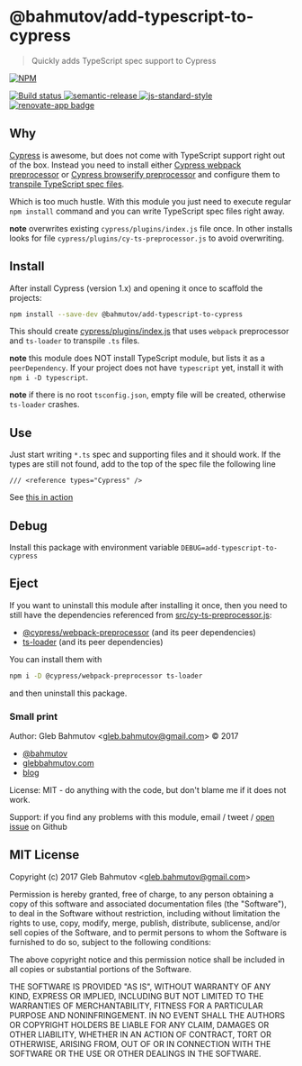 # @bahmutov/add-typescript-to-cypress

> Quickly adds TypeScript spec support to Cypress

[![NPM][npm-icon] ][npm-url]

[![Build status][ci-image] ][ci-url]
[![semantic-release][semantic-image] ][semantic-url]
[![js-standard-style][standard-image]][standard-url]
[![renovate-app badge][renovate-badge]][renovate-app]

## Why

[Cypress](https://www.cypress.io/) is awesome, but does not come with TypeScript support right out of the box. Instead you need to install either [Cypress webpack preprocessor](https://github.com/cypress-io/cypress-webpack-preprocessor) or [Cypress browserify preprocessor](https://github.com/cypress-io/cypress-browserify-preprocessor) and configure them to [transpile TypeScript spec files](https://github.com/cypress-io/cypress-example-recipes/tree/master/examples/preprocessors__typescript-webpack).

Which is too much hustle. With this module you just need to execute regular `npm install` command and you can write TypeScript spec files right away.

**note** overwrites existing `cypress/plugins/index.js` file once. In other installs looks for file `cypress/plugins/cy-ts-preprocessor.js` to avoid overwriting.

## Install

After install Cypress (version 1.x) and opening it once to scaffold the projects:

```sh
npm install --save-dev @bahmutov/add-typescript-to-cypress
```

This should create [cypress/plugins/index.js](src/plugin.js) that uses `webpack` preprocessor and `ts-loader` to transpile `.ts` files.

**note** this module does NOT install TypeScript module, but lists it as a `peerDependency`. If your project does not have `typescript` yet, install it with `npm i -D typescript`.

**note** if there is no root `tsconfig.json`, empty file will be created, otherwise `ts-loader` crashes.

## Use

Just start writing `*.ts` spec and supporting files and it should work. If the types are still not found, add to the top of the spec file the following line

```
/// <reference types="Cypress" />
```

See [this in action](https://www.youtube.com/watch?v=hxlrJAAeFeM&feature=youtu.be)

## Debug

Install this package with environment variable `DEBUG=add-typescript-to-cypress`

## Eject

If you want to uninstall this module after installing it once, then you need to still have the dependencies referenced from [src/cy-ts-preprocessor.js](src/cy-ts-preprocessor.js):

- [@cypress/webpack-preprocessor](https://github.com/cypress-io/cypress-webpack-preprocessor#readme) (and its peer dependencies)
- [ts-loader](https://github.com/TypeStrong/ts-loader) (and its peer dependencies)

You can install them with

```bash
npm i -D @cypress/webpack-preprocessor ts-loader
```

and then uninstall this package.

### Small print

Author: Gleb Bahmutov &lt;gleb.bahmutov@gmail.com&gt; &copy; 2017

* [@bahmutov](https://twitter.com/bahmutov)
* [glebbahmutov.com](https://glebbahmutov.com)
* [blog](https://glebbahmutov.com/blog)

License: MIT - do anything with the code, but don't blame me if it does not work.

Support: if you find any problems with this module, email / tweet /
[open issue](https://github.com/bahmutov/add-typescript-to-cypress/issues) on Github

## MIT License

Copyright (c) 2017 Gleb Bahmutov &lt;gleb.bahmutov@gmail.com&gt;

Permission is hereby granted, free of charge, to any person
obtaining a copy of this software and associated documentation
files (the "Software"), to deal in the Software without
restriction, including without limitation the rights to use,
copy, modify, merge, publish, distribute, sublicense, and/or sell
copies of the Software, and to permit persons to whom the
Software is furnished to do so, subject to the following
conditions:

The above copyright notice and this permission notice shall be
included in all copies or substantial portions of the Software.

THE SOFTWARE IS PROVIDED "AS IS", WITHOUT WARRANTY OF ANY KIND,
EXPRESS OR IMPLIED, INCLUDING BUT NOT LIMITED TO THE WARRANTIES
OF MERCHANTABILITY, FITNESS FOR A PARTICULAR PURPOSE AND
NONINFRINGEMENT. IN NO EVENT SHALL THE AUTHORS OR COPYRIGHT
HOLDERS BE LIABLE FOR ANY CLAIM, DAMAGES OR OTHER LIABILITY,
WHETHER IN AN ACTION OF CONTRACT, TORT OR OTHERWISE, ARISING
FROM, OUT OF OR IN CONNECTION WITH THE SOFTWARE OR THE USE OR
OTHER DEALINGS IN THE SOFTWARE.

[npm-icon]: https://nodei.co/npm/@bahmutov/add-typescript-to-cypress.svg?downloads=true
[npm-url]: https://npmjs.org/package/@bahmutov/add-typescript-to-cypress
[ci-image]: https://travis-ci.org/bahmutov/add-typescript-to-cypress.svg?branch=master
[ci-url]: https://travis-ci.org/bahmutov/add-typescript-to-cypress
[semantic-image]: https://img.shields.io/badge/%20%20%F0%9F%93%A6%F0%9F%9A%80-semantic--release-e10079.svg
[semantic-url]: https://github.com/semantic-release/semantic-release
[standard-image]: https://img.shields.io/badge/code%20style-standard-brightgreen.svg
[standard-url]: http://standardjs.com/
[renovate-badge]: https://img.shields.io/badge/renovate-app-blue.svg
[renovate-app]: https://renovateapp.com/
